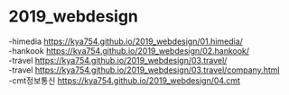 # 2019_webdesign
-himedia https://kya754.github.io/2019_webdesign/01.himedia/ <br>
-hankook https://kya754.github.io/2019_webdesign/02.hankook/ <br>
-travel https://kya754.github.io/2019_webdesign/03.travel/ <br>
-travel https://kya754.github.io/2019_webdesign/03.travel/company.html <br>
-cmt정보통신 https://kya754.github.io/2019_webdesign/04.cmt
